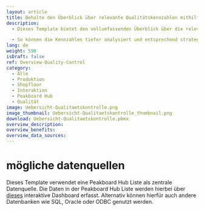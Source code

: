 ```yaml
---
layout: article
title: Behalte den Überblick über relevante Qualitätskennzahlen mithilfe von diesem praktischen Dashboard
description: 
  - Dieses Template bietet den vollumfassenden Überblick über die relevanten Qualitätskennzahlen in deiner Produktion. Hierfür zeigt das Dashboard zum einen den Echtzeit Überblick des aktuellen Tages und zum anderen bietet es die Möglichkeit, historische Daten über einen bestimmten Zeitraum anzuzeigen, welcher über ein Dropdown-Feld selektiert werden kann.

  - So können die Kennzahlen tiefer analysiert und entsprechend strategische Entscheidungen getroffen werden. Die Daten stammen aus einer Liste in Peakboard Hub und werden mithilfe dieses interaktiven Dashboards erhoben. Lade dir das Template jetzt kostenlos herunter und passe es an deine individuellen Bedürfnisse oder das Corporate Design deines Unternehmens an. Für eine noch einfachere Bedienbarkeit wurden alle Skripte in dieser Vorlage mit Peakboard Building Blocks, unserem Low-Code-Skripteditor, erstellt.
lang: de
weight: 590
isDraft: false
ref: Overview-Quality-Control
category:
  - Alle
  - Produktion
  - Shopfloor
  - Interaktion
  - Peakboard Hub
  - Qualität
image: Uebersicht-Qualitaetskontrolle.png
image_thumbnail: Uebersicht-Qualitaetskontrolle_thumbnail.png
download: Uebersicht-Qualitaetskontrolle.pbmx
overview_description:
overview_benefits:
overview_data_sources:
---
```

# mögliche datenquellen
Dieses Template verwendet eine Peakboard Hub Liste als zentrale Datenquelle. Die Daten in der Peakboard Hub Liste werden hierbei über [dieses](https://templates.peakboard.com/Interactive-Board-Manual-Quality-Control/index) interaktive Dashboard erfasst. Alternativ können hierfür auch andere Datenbanken wie SQL, Oracle oder ODBC genutzt werden.



